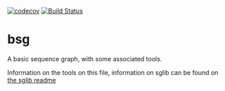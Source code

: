 [![codecov](https://codecov.io/gh/bioinfologics/bsg/branch/master/graph/badge.svg)](https://codecov.io/gh/bioinfologics/bsg)
[![Build Status](https://travis-ci.org/bioinfologics/bsg.svg?branch=master)](https://travis-ci.org/bioinfologics/bsg)
# bsg
A basic sequence graph, with some associated tools.

Information on the tools on this file, information on sglib can be found
on [the sglib readme](src/sglib/README.md)

